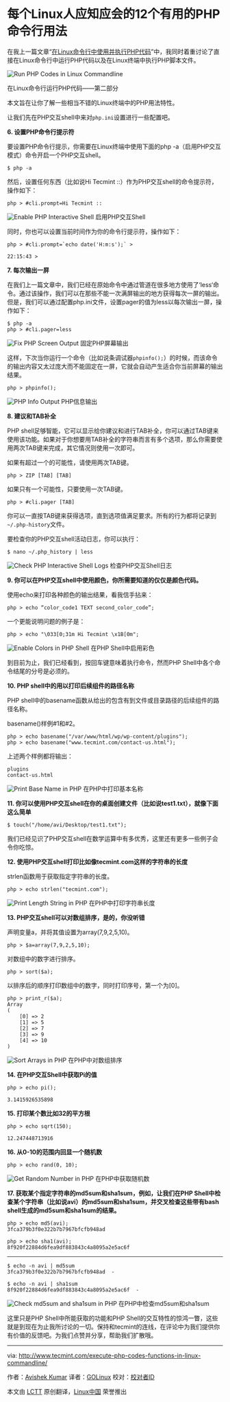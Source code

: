 每个Linux人应知应会的12个有用的PHP命令行用法
================================================================================
在我上一篇文章“[在Linux命令行中使用并执行PHP代码][1]”中，我同时着重讨论了直接在Linux命令行中运行PHP代码以及在Linux终端中执行PHP脚本文件。

![Run PHP Codes in Linux Commandline](http://www.tecmint.com/wp-content/uploads/2015/07/Run-PHP-Codes-in-Linux-Commandline.jpeg)

在Linux命令行运行PHP代码——第二部分

本文旨在让你了解一些相当不错的Linux终端中的PHP用法特性。

让我们先在PHP交互shell中来对`php.ini`设置进行一些配置吧。

**6. 设置PHP命令行提示符**

要设置PHP命令行提示，你需要在Linux终端中使用下面的php -a（启用PHP交互模式）命令开启一个PHP交互shell。

    $ php -a

然后，设置任何东西（比如说Hi Tecmint ::）作为PHP交互shell的命令提示符，操作如下：

    php > #cli.prompt=Hi Tecmint ::

![Enable PHP Interactive Shell](http://www.tecmint.com/wp-content/uploads/2015/07/Enable-PHP-Interactive-Shell.png)
启用PHP交互Shell

同时，你也可以设置当前时间作为你的命令行提示符，操作如下：

    php > #cli.prompt=`echo date('H:m:s');` >
    
    22:15:43 >

**7. 每次输出一屏**

在我们上一篇文章中，我们已经在原始命令中通过管道在很多地方使用了‘less‘命令。通过该操作，我们可以在那些不能一次满屏输出的地方获得每次一屏的输出。但是，我们可以通过配置php.ini文件，设置pager的值为less以每次输出一屏，操作如下：

    $ php -a
    php > #cli.pager=less

![Fix PHP Screen Output](http://www.tecmint.com/wp-content/uploads/2015/07/Fix-PHP-Screen-Output.png)
固定PHP屏幕输出

这样，下次当你运行一个命令（比如说条调试器`phpinfo();`）的时候，而该命令的输出内容又太过庞大而不能固定在一屏，它就会自动产生适合你当前屏幕的输出结果。

    php > phpinfo();

![PHP Info Output](http://www.tecmint.com/wp-content/uploads/2015/07/PHP-Info-Output.png)
PHP信息输出

**8. 建议和TAB补全**

PHP shell足够智能，它可以显示给你建议和进行TAB补全，你可以通过TAB键来使用该功能。如果对于你想要用TAB补全的字符串而言有多个选项，那么你需要使用两次TAB键来完成，其它情况则使用一次即可。

如果有超过一个的可能性，请使用两次TAB键。

    php > ZIP [TAB] [TAB]

如果只有一个可能性，只要使用一次TAB键。

    php > #cli.pager [TAB]

你可以一直按TAB键来获得选项，直到选项值满足要求。所有的行为都将记录到`~/.php-history`文件。

要检查你的PHP交互shell活动日志，你可以执行：

    $ nano ~/.php_history | less

![Check PHP Interactive Shell Logs](http://www.tecmint.com/wp-content/uploads/2015/07/Check-PHP-Interactive-Shell-Logs.png)
检查PHP交互Shell日志

**9. 你可以在PHP交互shell中使用颜色，你所需要知道的仅仅是颜色代码。**

使用echo来打印各种颜色的输出结果，看我信手拈来：

    php > echo “color_code1 TEXT second_color_code”;

一个更能说明问题的例子是：

    php > echo "\033[0;31m Hi Tecmint \x1B[0m";

![Enable Colors in PHP Shell](http://www.tecmint.com/wp-content/uploads/2015/07/Enable-Colors-in-PHP-Shell.png)
在PHP Shell中启用彩色

到目前为止，我们已经看到，按回车键意味着执行命令，然而PHP Shell中各个命令结尾的分号是必须的。

**10. PHP shell中的用以打印后续组件的路径名称**

PHP shell中的basename函数从给出的包含有到文件或目录路径的后续组件的路径名称。

basename()样例#1和#2。

    php > echo basename("/var/www/html/wp/wp-content/plugins");
    php > echo basename("www.tecmint.com/contact-us.html");

上述两个样例都将输出：

    plugins
    contact-us.html

![Print Base Name in PHP](http://www.tecmint.com/wp-content/uploads/2015/07/Print-Base-Name-in-PHP.png)
在PHP中打印基本名称

**11. 你可以使用PHP交互shell在你的桌面创建文件（比如说test1.txt），就像下面这么简单**

    $ touch("/home/avi/Desktop/test1.txt");

我们已经见识了PHP交互shell在数学运算中有多优秀，这里还有更多一些例子会令你吃惊。

**12. 使用PHP交互shell打印比如像tecmint.com这样的字符串的长度**

strlen函数用于获取指定字符串的长度。

    php > echo strlen("tecmint.com");

![Print Length String in PHP](http://www.tecmint.com/wp-content/uploads/2015/07/Print-Length-String-in-PHP.png)
在PHP中打印字符串长度

**13. PHP交互shell可以对数组排序，是的，你没听错**

声明变量a，并将其值设置为array(7,9,2,5,10)。

    php > $a=array(7,9,2,5,10);

对数组中的数字进行排序。

    php > sort($a);

以排序后的顺序打印数组中的数字，同时打印序号，第一个为[0]。

    php > print_r($a);
    Array
    (
        [0] => 2
        [1] => 5
        [2] => 7
        [3] => 9
        [4] => 10
    )

![Sort Arrays in PHP](http://www.tecmint.com/wp-content/uploads/2015/07/Sort-Arrays-in-PHP.png)
在PHP中对数组排序

**14. 在PHP交互Shell中获取Pi的值**

    php > echo pi();
    
    3.1415926535898

**15. 打印某个数比如32的平方根**

    php > echo sqrt(150);
    
    12.247448713916

**16. 从0-10的范围内回显一个随机数**

    php > echo rand(0, 10);

![Get Random Number in PHP](http://www.tecmint.com/wp-content/uploads/2015/07/Get-Random-Number-in-PHP.png)
在PHP中获取随机数

**17. 获取某个指定字符串的md5sum和sha1sum，例如，让我们在PHP Shell中检查某个字符串（比如说avi）的md5sum和sha1sum，并交叉检查这些带有bash shell生成的md5sum和sha1sum的结果。**

    php > echo md5(avi);
    3fca379b3f0e322b7b7967bfcfb948ad
    
    php > echo sha1(avi);
    8f920f22884d6fea9df883843c4a8095a2e5ac6f

----------

    $ echo -n avi | md5sum
    3fca379b3f0e322b7b7967bfcfb948ad  -
    
    $ echo -n avi | sha1sum
    8f920f22884d6fea9df883843c4a8095a2e5ac6f  -

![Check md5sum and sha1sum in PHP](http://www.tecmint.com/wp-content/uploads/2015/07/Check-md5sum-and-sha1sum.png)
在PHP中检查md5sum和sha1sum

这里只是PHP Shell中所能获取的功能和PHP Shell的交互特性的惊鸿一瞥，这些就是到现在为止我所讨论的一切。保持和tecmint的连线，在评论中为我们提供你有价值的反馈吧。为我们点赞并分享，帮助我们扩散哦。

--------------------------------------------------------------------------------

via: http://www.tecmint.com/execute-php-codes-functions-in-linux-commandline/

作者：[Avishek Kumar][a]
译者：[GOLinux](https://github.com/GOLinux)
校对：[校对者ID](https://github.com/校对者ID)

本文由 [LCTT](https://github.com/LCTT/TranslateProject) 原创翻译，[Linux中国](https://linux.cn/) 荣誉推出

[a]:http://www.tecmint.com/author/avishek/
[1]:http://www.tecmint.com/run-php-codes-from-linux-commandline/
